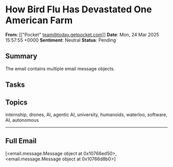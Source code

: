 # How Bird Flu Has Devastated One American Farm
**From**: [["Pocket" <team@today.getpocket.com>]]
**Date**: Mon, 24 Mar 2025 15:57:55 +0000
**Sentiment**: Neutral
**Status**: Pending

## Summary
The email contains multiple email message objects.

## Tasks

## Topics
internship, drones, AI, agentic AI, university, humanoids, waterloo, software, AI, autonomous

---

## Full Email
[<email.message.Message object at 0x10766ed50>, <email.message.Message object at 0x10766d8b0>]